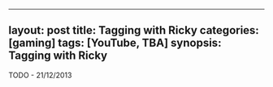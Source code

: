 
---
layout: post
title: Tagging with Ricky
categories: [gaming]
tags: [YouTube, TBA]
synopsis: Tagging with Ricky
---
TODO - 21/12/2013